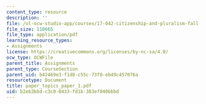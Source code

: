 ```yaml
---
content_type: resource
description: ''
file: /ol-ocw-studio-app/courses/17-042-citizenship-and-pluralism-fall-2003/b2eb3bbdc3c00433fd1b383ef040bbbd_paper_topics_paper_1.pdf
file_size: 110665
file_type: application/pdf
learning_resource_types:
- Assignments
license: https://creativecommons.org/licenses/by-nc-sa/4.0/
ocw_type: OCWFile
parent_title: Assignments
parent_type: CourseSection
parent_uid: b42469e3-f1d8-c55c-73f0-eb49c457076a
resourcetype: Document
title: paper_topics_paper_1.pdf
uid: b2eb3bbd-c3c0-0433-fd1b-383ef040bbbd
---
```

